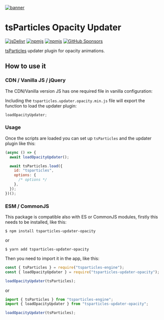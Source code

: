 [![banner](https://particles.js.org/images/banner2.png)](https://particles.js.org)

# tsParticles Opacity Updater

[![jsDelivr](https://data.jsdelivr.com/v1/package/npm/tsparticles-updater-opacity/badge)](https://www.jsdelivr.com/package/npm/tsparticles-updater-opacity)
[![npmjs](https://badge.fury.io/js/tsparticles-updater-opacity.svg)](https://www.npmjs.com/package/tsparticles-updater-opacity)
[![npmjs](https://img.shields.io/npm/dt/tsparticles-updater-opacity)](https://www.npmjs.com/package/tsparticles-updater-opacity) [![GitHub Sponsors](https://img.shields.io/github/sponsors/matteobruni)](https://github.com/sponsors/matteobruni)

[tsParticles](https://github.com/matteobruni/tsparticles) updater plugin for opacity animations.

## How to use it

### CDN / Vanilla JS / jQuery

The CDN/Vanilla version JS has one required file in vanilla configuration:

Including the `tsparticles.updater.opacity.min.js` file will export the function to load the updater plugin:

```javascript
loadOpacityUpdater;
```

### Usage

Once the scripts are loaded you can set up `tsParticles` and the updater plugin like this:

```javascript
(async () => {
  await loadOpacityUpdater();

  await tsParticles.load({
    id: "tsparticles",
    options: {
      /* options */
    },
  });
})();
```

### ESM / CommonJS

This package is compatible also with ES or CommonJS modules, firstly this needs to be installed, like this:

```shell
$ npm install tsparticles-updater-opacity
```

or

```shell
$ yarn add tsparticles-updater-opacity
```

Then you need to import it in the app, like this:

```javascript
const { tsParticles } = require("tsparticles-engine");
const { loadOpacityUpdater } = require("tsparticles-updater-opacity");

loadOpacityUpdater(tsParticles);
```

or

```javascript
import { tsParticles } from "tsparticles-engine";
import { loadOpacityUpdater } from "tsparticles-updater-opacity";

loadOpacityUpdater(tsParticles);
```
